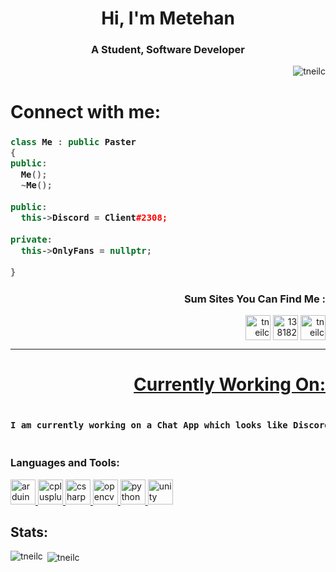 <h1 align="center">Hi, I'm Metehan</h1>
<h3 align="center">A Student, Software Developer</h3>

<p align="right"> <img src="https://komarev.com/ghpvc/?username=tneilc&label=Profile%20views&color=0e75b6&style=flat" alt="tneilc" /> </p>


<h1 align="left">Connect with me:</h1>
<h3 align="left">
  
  ```c++
  class Me : public Paster
  {
  public:
    Me();
    ~Me();
    
  public:
    this->Discord = Client#2308;
    
  private:
    this->OnlyFans = nullptr;
    
  }
  ```
</h3>


<h3 align="right">Sum Sites You Can Find Me :</h3>
<p align="right">
<a href="https://www.hackerrank.com/tneilc" target="blank"> <img align="center" src="https://cdn.jsdelivr.net/npm/simple-icons@3.0.1/icons/hackerrank.svg" alt="tneilc" height="40" width="40" /></a>
<a href="https://stackoverflow.com/users/13818294" target="blank"> <img align="center" src="https://cdn.jsdelivr.net/npm/simple-icons@3.0.1/icons/stackoverflow.svg" alt="13818294" height="40" width="40" /></a>
<a href="https://www.leetcode.com/tneilc" target="blank"> <img align="center" src="https://cdn.jsdelivr.net/npm/simple-icons@3.0.1/icons/leetcode.svg" alt="tneilc" height="40" width="40" /></a>
</p>

---



<h1 align="right"><a  href="https://github.com/tneilc/sucke">Currently Working On:</a></h1>
<h3 align="right">
  
```c++
​
I am currently working on a Chat App which looks like Discord. 
​
```

</h3>


<h3 align="left" style="border-bottom: none;">Languages and Tools:</h3>
<p align="left"> 
<a align="left" href="https://www.arduino.cc/" target="_blank"> <img src="https://cdn.worldvectorlogo.com/logos/arduino-1.svg" alt="arduino" width="40" height="40"/> </a> 
<a align="left" href="https://www.w3schools.com/cpp/" target="_blank"> <img src="https://upload.wikimedia.org/wikipedia/commons/1/18/ISO_C%2B%2B_Logo.svg" alt="cplusplus" width="40" height="40"/> </a> 
<a align="left" href="https://www.w3schools.com/cs/" target="_blank"> <img src="https://upload.wikimedia.org/wikipedia/commons/thumb/4/4f/Csharp_Logo.png/640px-Csharp_Logo.png" alt="csharp" width="40" height="40"/> </a> 
<a href="https://opencv.org/" target="_blank"> <img src="https://www.vectorlogo.zone/logos/opencv/opencv-icon.svg" alt="opencv" width="40" height="40"/> </a> 
<a href="https://www.python.org" target="_blank"> <img src="https://www.vectorlogo.zone/logos/python/python-icon.svg" alt="python" width="40" height="40"/> </a> 
<a href="https://unity.com/" target="_blank"> <img src="https://www.vectorlogo.zone/logos/unity3d/unity3d-icon.svg" alt="unity" width="40" height="40"/> </a> </p>


<h2 align="left">Stats:</h2>
<p><img align="left" src="https://github-readme-stats.vercel.app/api/top-langs/?username=tneilc&theme=nord" alt="tneilc" /></p>
<p> </p>
<p>&nbsp;<img align="center" src="https://github-readme-stats.vercel.app/api?username=tneilc&show_icons=true&locale=en&theme=nord"alt="tneilc" /></p>

